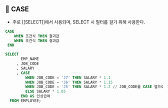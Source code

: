 ## 🌈 CASE
+ 주로 [[SELECT]]에서 사용되며, SELECT 시 필터를 걸기 위해 사용한다.

```sql
CASE
    WHEN 조건식 THEN 결과값
    WHEN 조건식 THEN 결과값
 END
```

```sql
SELECT
       EMP_NAME
     , JOB_CODE
     , SALARY
     , CASE
         WHEN JOB_CODE = 'J7' THEN SALARY * 1.1
         WHEN JOB_CODE = 'J6' THEN SALARY * 1.15
         WHEN JOB_CODE = 'J5' THEN SALARY * 1.2 // JOB_CODE를 CASE 옆으로 묶을 수도 있다.
         ELSE SALARY * 1.05
       END AS 인상급여
  FROM EMPLOYEE;
```